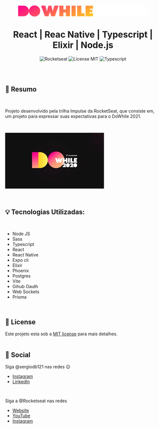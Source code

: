 <br />
<br />
<h1 align="center">
  <img alt="DoWhile" src=".github/assets/logo.svg" width="420px" /> 
  <br />
  <br />
  React | Reac Native | Typescript | Elixir | Node.js  
</h1>

<p align="center">
  <img alt="Rocketseat" src="https://img.shields.io/badge/Created%20by%3A-Rocketseat-%236D5CCD" />
  <img alt="License MIT" src="https://img.shields.io/badge/License-MIT-%2398C611" />
  <img alt="Typescript" src="https://img.shields.io/badge/Main%20lenguage-Typescript-%232F74C0" /> <br />
</p> 
<br />
<br />

## :bookmark: Resumo
<br />

 
Projeto desenvolvido pela trilha Impulse da RocketSeat, que consiste em, um projeto para expressar suas expectativas para o DoWhile 2021.

<br />

[![Letmeask_video](.github/assets/dowhile-capa.jpg)](https://app.rocketseat.com.br/dashboard)

<br />

## :bulb: Tecnologias Utilizadas:
<br />

- Node JS
- Sass
- Typescript
- React
- React Native
- Expo cli
- Elixir
- Phoenix
- Postgres
- Vite 
- Gihub Oauth
- Web Sockets
- Prisma


<br />

## :memo: License

Este projeto esta sob a [MIT license](LICENSE) para mais detalhes.
<br />
<br />

## :wave: Social

Siga @sergiodb121 nas redes :wink:
<br />

- [Instagram](https://www.instagram.com/sergiodb121/)
- [LinkedIn](https://www.linkedin.com/in/s%C3%A9rgio-damaceno-botelho-ab9a24184/)

<br />

Siga a @Rocketseat nas redes
<br />

- [Website](https://rocketseat.com.br/)
- [YouTube](https://www.youtube.com/channel/UCSfwM5u0Kce6Cce8_S72olg)
- [Instagram](https://www.instagram.com/rocketseat_oficial/?hl=pt-br)
